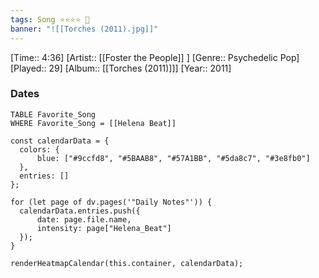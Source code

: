 ```yaml
---
tags: Song ⭐⭐⭐⭐ 💛
banner: "![[Torches (2011).jpg]]"
---
```

[Time:: 4:36]
[Artist:: [[Foster the People]] ]
[Genre:: Psychedelic Pop]
[Played:: 29]
[Album:: [[Torches (2011)]]]
[Year:: 2011]
### Dates
````dataview
TABLE Favorite_Song
WHERE Favorite_Song = [[Helena Beat]]
````

  ```dataviewjs
const calendarData = { 
	colors: { 
		blue: ["#9ccfd8", "#5BAAB8", "#57A1BB", "#5da8c7", "#3e8fb0"] 
	}, 
	entries: [] 
}; 

for (let page of dv.pages('"Daily Notes"')) { 
	calendarData.entries.push({ 
		date: page.file.name, 
		intensity: page["Helena_Beat"]
	}); 
} 

renderHeatmapCalendar(this.container, calendarData);
```
